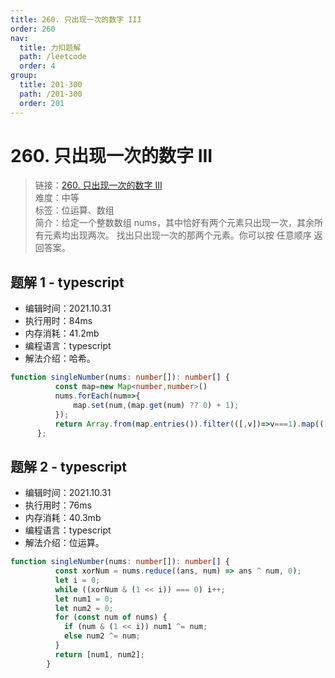 ```yaml
---
title: 260. 只出现一次的数字 III
order: 260
nav:
  title: 力扣题解
  path: /leetcode
  order: 4
group:
  title: 201-300
  path: /201-300
  order: 201
---
```


# 260. 只出现一次的数字 III
    
> 链接：[260. 只出现一次的数字 III](https://leetcode-cn.com/problems/single-number-iii/)  
> 难度：中等  
> 标签：位运算、数组  
> 简介：给定一个整数数组 nums，其中恰好有两个元素只出现一次，其余所有元素均出现两次。 找出只出现一次的那两个元素。你可以按 任意顺序 返回答案。
      
## 题解 1 - typescript
- 编辑时间：2021.10.31
- 执行用时：84ms
- 内存消耗：41.2mb
- 编程语言：typescript
- 解法介绍：哈希。
```typescript
function singleNumber(nums: number[]): number[] {
          const map=new Map<number,number>()
          nums.forEach(num=>{
              map.set(num,(map.get(num) ?? 0) + 1);
          });
          return Array.from(map.entries()).filter(([,v])=>v===1).map(([k])=>k)
      };
```

## 题解 2 - typescript
- 编辑时间：2021.10.31
- 执行用时：76ms
- 内存消耗：40.3mb
- 编程语言：typescript
- 解法介绍：位运算。
```typescript
function singleNumber(nums: number[]): number[] {
          const xorNum = nums.reduce((ans, num) => ans ^ num, 0);
          let i = 0;
          while ((xorNum & (1 << i)) === 0) i++;
          let num1 = 0;
          let num2 = 0;
          for (const num of nums) {
            if (num & (1 << i)) num1 ^= num;
            else num2 ^= num;
          }
          return [num1, num2];
        }
```

      